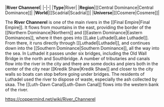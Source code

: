 |**River Channerel**|
|-|-|
|**Type**|River|
|**Region**|[[Central Dominance\|Central Dominance]]|
|**World**|[[Scadrial\|Scadrial]]|
|**Universe**|[[Cosmere\|Cosmere]]|

The **River Channerel** is one of the main rivers in the [[Final Empire\|Final Empire]].
It flows from mountains in the east, providing the border of the [[Northern Dominance\|Northern]] and [[Eastern Dominance\|Eastern Dominances]], where it then goes into [[Lake Luthadel\|Lake Luthadel]]. From there, it runs directly through [[Luthadel\|Luthadel]], and continues down into the [[Southern Dominance\|Southern Dominance]], all the way into the sea.
In Luthadel it passes under six bridges, including the Old Wall Bridge in the north and Southbridge. A number of tributaries and canals flow into the river in the city and there are some docks and piers both in the center of the city near [[Kredik Shaw\|Kredik Shaw]] and closer to the city walls so boats can stop before going under bridges.
The residents of Luthadel used the river to dispose of waste, especially the ash collected by skaa.
The [[Luth-Davn Canal\|Luth-Davn Canal]] flows into the western bank of the river.



https://coppermind.net/wiki/River_Channerel